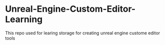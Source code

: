 # Unreal-Engine-Custom-Editor-Learning

This repo used for learing storage for creating unreal engine custome editor tools
